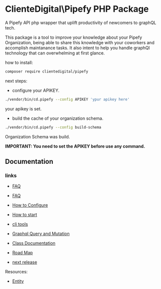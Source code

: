 # ClienteDigital\Pipefy PHP Package

A Pipefy API php wrapper that uplift productivity of newcomers to graphQL tech.

This package is a tool to improve your knowledge about your Pipefy Organization,
being able to share this knowledge with your coworkers and accomplish maintanance
tasks. It also intent to help you handle graphQl technology that can overwhelming
at first glance.

how to install:
```bash
composer require clientedigital/pipefy
```

next steps:

- configure your APIKEY.
```bash
./vendor/bin/cd.pipefy --config APIKEY 'ypur apikey here'
```
your apikey is set.



- build the cache of your organization schema.
```bash
./vendor/bin/cd.pipefy --config build-schema
```
Organization Schema was build.

**IMPORTANT: You need to set the APIKEY before use any command.**

## Documentation

### links

- [FAQ](https://cliente-digital.github.io/pipefy/faq)

- [FAQ](https://cliente-digital.github.io/pipefy/faq)
- [How to Configure](https://cliente-digital.github.io/pipefy/configuration)
- [How to start](https://cliente-digital.github.io/pipefy/getstart)
- [cli tools](https://cliente-digital.github.io/pipefy/tools)
- [Graphql Query and Mutation](https://cliente-digital.github.io/pipefy/gql-files)
- [Class Documentation](https://cliente-digital.github.io/pipefy/phpDoc/)
- [Road Map](https://github.com/orgs/cliente-digital/projects/2/views/1)
- [next release](https://github.com/orgs/cliente-digital/projects/2/views/3)

Resources:

- [Entity](https://cliente-digital.github.io/pipefy/Entity/)
